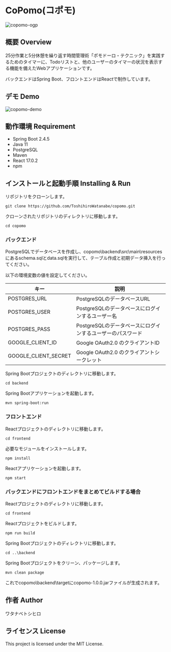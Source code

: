 # CoPomo(コポモ)

![copomo-ogp](https://user-images.githubusercontent.com/79039863/120760903-9a7e7880-c54f-11eb-8741-f564a973963a.png)

## 概要 Overview

25分作業と5分休憩を繰り返す時間管理術「ポモドーロ・テクニック」を実践するためのタイマーに、Todoリストと、他のユーザーのタイマーの状況を表示する機能を備えたWebアプリケーションです。  

バックエンドはSpring Boot、フロントエンドはReactで制作しています。

## デモ Demo

![copomo-demo](https://user-images.githubusercontent.com/79039863/120760754-7327ab80-c54f-11eb-8bbb-a4037974e0f8.gif)

## 動作環境 Requirement

- Spring Boot 2.4.5
- Java 11
- PostgreSQL
- Maven
- React 17.0.2
- npm

## インストールと起動手順 Installing & Run

リポジトリをクローンします。

```git clone https://github.com/ToshihiroWatanabe/copomo.git```

クローンされたリポジトリのディレクトリに移動します。

```cd copomo```

### バックエンド

PostgreSQLでデータベースを作成し、copomo\backend\src\main\resourcesにあるschema.sqlとdata.sqlを実行して、テーブル作成と初期データ挿入を行ってください。

以下の環境変数の値を設定してください。

キー|説明
---|---
POSTGRES_URL|PostgreSQLのデータベースURL
POSTGRES_USER|PostgreSQLのデータベースにログインするユーザー名
POSTGRES_PASS|PostgreSQLのデータベースにログインするユーザーのパスワード
GOOGLE_CLIENT_ID|Google OAuth2.0 のクライアントID
GOOGLE_CLIENT_SECRET|Google OAuth2.0 のクライアントシークレット


Spring Bootプロジェクトのディレクトリに移動します。

```cd backend```

Spring Bootアプリケーションを起動します。

```mvn spring-boot:run```

### フロントエンド

Reactプロジェクトのディレクトリに移動します。

```cd frontend```

必要なモジュールをインストールします。

```npm install```

Reactアプリケーションを起動します。

```npm start```

### バックエンドにフロントエンドをまとめてビルドする場合

Reactプロジェクトのディレクトリに移動します。

```cd frontend```

Reactプロジェクトをビルドします。

```npm run build```

Spring Bootプロジェクトのディレクトリに移動します。

```cd ..\backend```

Spring Bootプロジェクトをクリーン、パッケージします。

```mvn clean package```

これでcopomo\backend\targetにcopomo-1.0.0.jarファイルが生成されます。

## 作者 Author

ワタナベトシヒロ

## ライセンス License

This project is licensed under the MIT License.
